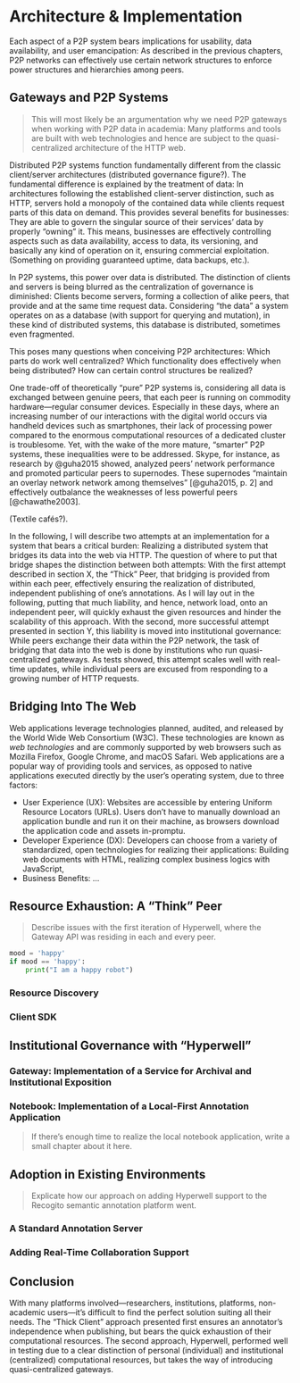 # Architecture & Implementation

Each aspect of a P2P system bears implications for usability, data availability, and user emancipation: As described in the previous chapters, P2P networks can effectively use certain network structures to enforce power structures and hierarchies among peers. 

## Gateways and P2P Systems

> This will most likely be an argumentation why we need P2P gateways when working with P2P data in academia: Many platforms and tools are built with web technologies and hence are subject to the quasi-centralized architecture of the HTTP web.

Distributed P2P systems function fundamentally different from the classic client/server architectures (distributed governance figure?). The fundamental difference is explained by the treatment of data: In architectures following the established client-server distinction, such as HTTP, servers hold a monopoly of the contained data while clients request parts of this data on demand. This provides several benefits for businesses: They are able to govern the singular source of their services’ data by properly “owning” it. This means, businesses are effectively controlling aspects such as data availability, access to data, its versioning, and basically any kind of operation on it, ensuring commercial exploitation. (Something on providing guaranteed uptime, data backups, etc.).

In P2P systems, this power over data is distributed. The distinction of clients and servers is being blurred as the centralization of governance is diminished: Clients become servers, forming a collection of alike peers, that provide and at the same time request data. Considering “the data” a system operates on as a database (with support for querying and mutation), in these kind of distributed systems, this database is distributed, sometimes even fragmented.

This poses many questions when conceiving P2P architectures: Which parts do work well centralized? Which functionality does effectively when being distributed? How can certain control structures be realized?

One trade-off of theoretically “pure” P2P systems is, considering all data is exchanged between genuine peers, that each peer is running on commodity hardware—regular consumer devices. Especially in these days, where an increasing number of our interactions with the digital world occurs via handheld devices such as smartphones, their lack of processing power compared to the enormous computational resources of a dedicated cluster is troublesome. Yet, with the wake of the more mature, “smarter” P2P systems, these inequalities were to be addressed. Skype, for instance, as research by @guha2015 showed, analyzed peers’ network performance and promoted particular peers to supernodes. These supernodes “maintain an overlay network network among themselves” [@guha2015, p. 2] and effectively outbalance the weaknesses of less powerful peers [@chawathe2003].

(Textile cafés?).

In the following, I will describe two attempts at an implementation for a system that bears a critical burden: Realizing a distributed system that bridges its data into the web via HTTP. The question of where to put that bridge shapes the distinction between both attempts: With the first attempt described in section X, the “Thick” Peer, that bridging is provided from within each peer, effectively ensuring the realization of distributed, independent publishing of one’s annotations. As I will lay out in the following, putting that much liability, and hence, network load, onto an independent peer, will quickly exhaust the given resources and hinder the scalability of this approach. With the second, more successful attempt presented in section Y, this liability is moved into institutional governance: While peers exchange their data within the P2P network, the task of bridging that data into the web is done by institutions who run quasi-centralized gateways. As tests showed, this attempt scales well with real-time updates, while individual peers are excused from responding to a growing number of HTTP requests.

## Bridging Into The Web

Web applications leverage technologies planned, audited, and released by the World Wide Web Consortium (W3C). These technologies are known as _web technologies_ and are commonly supported by web browsers such as Mozilla Firefox, Google Chrome, and macOS Safari. Web applications are a popular way of providing tools and services, as opposed to native applications executed directly by the user’s operating system, due to three factors:
* User Experience (UX): Websites are accessible by entering Uniform Resource Locators (URLs). Users don’t have to manually download an application bundle and run it on their machine, as browsers download the application code and assets in-promptu.
* Developer Experience (DX): Developers can choose from a variety of standardized, open technologies for realizing their applications: Building web documents with HTML, realizing complex business logics with JavaScript, 
* Business Benefits: ...

## Resource Exhaustion: A “Think” Peer
> Describe issues with the first iteration of Hyperwell, where the Gateway API was residing in each and every peer.

```python
mood = 'happy'
if mood == 'happy':
    print("I am a happy robot")
```

### Resource Discovery

### Client SDK

## Institutional Governance with “Hyperwell”

### Gateway: Implementation of a Service for Archival and Institutional Exposition

### Notebook: Implementation of a Local-First Annotation Application

> If there’s enough time to realize the local notebook application, write a small chapter about it here.

## Adoption in Existing Environments

> Explicate how our approach on adding Hyperwell support to the Recogito semantic annotation platform went.

### A Standard Annotation Server

### Adding Real-Time Collaboration Support

## Conclusion

With many platforms involved—researchers, institutions, platforms, non-academic users—it’s difficult to find the perfect solution suiting all their needs. The “Thick Client” approach presented first ensures an annotator’s independence when publishing, but bears the quick exhaustion of their computational resources. The second approach, Hyperwell, performed well in testing due to a clear distinction of personal (individual) and institutional (centralized) computational resources, but takes the way of introducing quasi-centralized gateways.

